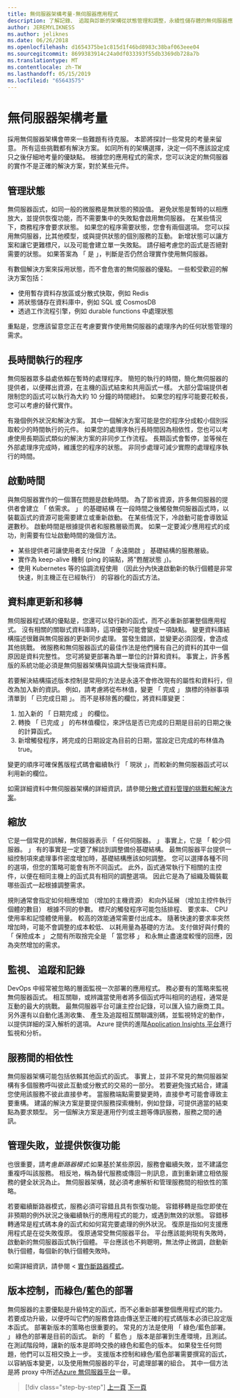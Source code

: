```yaml
---
title: 無伺服器架構考量-無伺服器應用程式
description: 了解記錄、 追蹤與診斷的架構從狀態管理和調整，永續性儲存體的無伺服器應用程式的挑戰。
author: JEREMYLIKNESS
ms.author: jeliknes
ms.date: 06/26/2018
ms.openlocfilehash: d1654375be1c815d1f46bd8983c38baf063eee04
ms.sourcegitcommit: 8699383914c24a0df033393f55db3369db728a7b
ms.translationtype: MT
ms.contentlocale: zh-TW
ms.lasthandoff: 05/15/2019
ms.locfileid: "65643575"
---
```

# <a name="serverless-architecture-considerations"></a>無伺服器架構考量

採用無伺服器架構會帶來一些難題有待克服。 本節將探討一些常見的考量来留意。 所有這些挑戰都有解決方案。 如同所有的架構選擇，決定一伺不應該設定成只之後仔細地考量的優缺點。 根據您的應用程式的需求，您可以決定的無伺服器的實作不是正確的解決方案，對於某些元件。

## <a name="managing-state"></a>管理狀態

無伺服器函式，如同一般的微服務是無狀態的預設值。 避免狀態是暫時的以相應放大，並提供恢復功能，而不需要集中的失敗點會啟用無伺服器。 在某些情況下，商務程序會要求狀態。 如果您的程序需要狀態，您會有兩個選項。 您可以採用無伺服器，比其他模型，或與提供狀態的個別服務的互動。 新增狀態可以讓方案和讓它更難標尺，以及可能會建立單一失敗點。 請仔細考慮您的函式是否絕對需要的狀態。 如果答案為 「 是 」，判斷是否仍然合理實作使用無伺服器。

有數個解決方案來採用狀態，而不會危害的無伺服器的優點。 一些較受歡迎的解決方案包括：

* 使用暫存資料存放區或分散式快取，例如 Redis
* 將狀態儲存在資料庫中，例如 SQL 或 CosmosDB
* 透過工作流程引擎，例如 durable functions 中處理狀態

重點是，您應該留意您正在考慮要實作使用無伺服器的處理序內的任何狀態管理的需求。

## <a name="long-running-processes"></a>長時間執行的程序

無伺服器眾多益處依賴在暫時的處理程序。 簡短的執行的時間，簡化無伺服器的提供者，以便釋出資源，在主機的函式結束和共用函式一樣。 大部分雲端提供者限制您的函式可以執行為大約 10 分鐘的時間總計。 如果您的程序可能要花較長，您可以考慮的替代實作。

有幾個例外狀況和解決方案。 其中一個解決方案可能是您的程序分成較小個別採取較少的時間執行的元件。 如果您的處理序執行長時間因為相依性，您也可以考慮使用長期函式類似的解決方案的非同步工作流程。 長期函式會暫停，並等候在外部處理序完成時，維護您的程序的狀態。 非同步處理可減少實際的處理程序執行的時間。

## <a name="startup-time"></a>啟動時間

與無伺服器實作的一個潛在問題是啟動時間。 為了節省資源，許多無伺服器的提供者會建立 「 依需求。 」 的基礎結構 在一段時間之後觸發無伺服器函式時，以裝載函式的資源可能需要建立或重新啟動。 在某些情況下，冷啟動可能會導致延遲數秒。 啟動時間是根據提供者和服務層級而異。 如果一定要減少應用程式的成功，則需要有位址啟動時間的幾個方法。

* 某些提供者可讓使用者支付保證 「 永遠開啟 」 基礎結構的服務層級。
* 實作為 keep-alive 機制 (ping 的端點，將"甦醒狀態 」)。
* 使用 Kubernetes 等的協調流程使用 （因此分內快速啟動新的執行個體是非常快速，則主機正在已經執行） 的容器化的函式方法。

## <a name="database-updates-and-migrations"></a>資料庫更新和移轉

無伺服器程式碼的優點是，您還可以發行新的函式，而不必重新部署整個應用程式。 沒有相關的關聯式資料庫時，這項優勢可能會變成一項缺點。 變更資料庫結構描述很難與無伺服器的更新同步處理。 當發生錯誤，並變更必須回復，會造成其他挑戰。 微服務和無伺服器函式的最佳作法是他們擁有自己的資料的其中一個原因是資料完整性。 您可將變更部署為單一單位的計算和資料。 事實上，許多舊版的系統功能必須是無伺服器架構與協調大型後端資料庫。

若要解決結構描述版本控制是常用的方法是永遠不會修改現有的屬性和資料行，但改為加入新的資訊。 例如，請考慮將從布林值，變更 「 完成 」 旗標的待辦事項清單到 「 已完成日期 」。 而不是移除舊的欄位，將資料庫變更：

1. 加入新的 「 日期完成 」 的欄位。
1. 轉換 「 已完成 」 的布林值欄位，來評估是否已完成的日期是目前的日期之後的計算函式。
1. 新增觸發程序，將完成的日期設定為目前的日期，當設定已完成的布林值為 true。

變更的順序可確保舊版程式碼會繼續執行 「 現狀 」，而較新的無伺服器函式可以利用新的欄位。

如需詳細資料中無伺服器架構的詳細資訊，請參閱[分散式資料管理的挑戰和解決方案](../microservices-architecture/architect-microservice-container-applications/distributed-data-management.md)。

## <a name="scaling"></a>縮放

它是一個常見的誤解，無伺服器表示 「 任何伺服器。 」 事實上，它是 「 較少伺服器。 」 有的事實是一定要了解談到調整備份基礎結構。 最無伺服器平台提供一組控制項來處理事件密度增加時，基礎結構應該如何調整。 您可以選擇各種不同的選項，但您的策略可能會有所不同函式。 此外，函式通常執行下相關的主控件，以便在相同主機上的函式具有相同的調整選項。 因此它是為了組織及職裝載哪些函式一起根據調整需求。

規則通常會指定如何相應增加 （增加的主機資源） 和向外延展 （增加主控件執行個體的數目） 根據不同的參數。 標尺的觸發程序可能包括排程、 要求率、 CPU 使用率和記憶體使用量。 較高的效能通常需要付出成本。 隨著快速的要求率突然增加時，可能不會調整的成本較低、 以耗用量為基礎的方法。 支付做好與付費的 「 保險成本 」 之間有所取捨完全是 「 當您移 」 和永無止盡速度較慢的回應，因為突然增加的需求。

## <a name="monitoring-tracing-and-logging"></a>監視、 追蹤和記錄

DevOps 中經常被忽略的層面監視一次部署的應用程式。 務必要有的策略來監視無伺服器函式。 相互關聯，或辨識當使用者將多個函式呼叫相同的過程，通常是互動的最大的挑戰。 最無伺服器平台可讓主控台記錄，可以匯入協力廠商工具。 另外還有以自動化遙測收集、 產生及追蹤相互關聯識別碼，並監視特定的動作，以提供詳細的深入解析的選項。 Azure 提供的進階[Application Insights 平台](https://docs.microsoft.com/azure/azure-functions/functions-monitoring)進行監視和分析。

## <a name="inter-service-dependencies"></a>服務間的相依性

無伺服器架構可能包括依賴其他函式的函式。 事實上，並非不常見的無伺服器架構有多個服務呼叫彼此互動或分散式的交易的一部分。 若要避免強式結合，建議您使用該服務不彼此直接參考。 當服務端點需要變更時，直接參考可能會導致主要重構。 建議的解決方案是要提供服務探索機制，例如登錄，可提供適當的結束點為要求類型。 另一個解決方案是運用佇列或主題等傳訊服務，服務之間的通訊。

## <a name="managing-failure-and-providing-resiliency"></a>管理失敗，並提供恢復功能

也很重要，請考慮*斷路器模式*:如果基於某些原因，服務會繼續失敗，並不建議您重複呼叫該服務。 相反地，稱為替代服務或傳回一則訊息，直到重新建立相依服務的健全狀況為止。 無伺服器架構，就必須考慮解析和管理服務間的相依性的策略。

若要繼續斷路器模式，服務必須可容錯且具有恢復功能。 容錯移轉是指您即使在非預期的例外狀況之後繼續執行的應用程式的能力，或遇到無效的狀態。 容錯移轉通常是程式碼本身的函式和如何寫完要處理的例外狀況。 復原是指如何支援應用程式是在從失敗復原。 復原通常受無伺服器平台。 平台應該能夠現有失敗時，啟動新的無伺服器函式執行個體。 平台應該也不夠聰明，無法停止微調，啟動新執行個體，每個新的執行個體失敗時。

如需詳細資訊，請參閱 <<c0> [ 實作斷路器模式](../microservices-architecture/implement-resilient-applications/implement-circuit-breaker-pattern.md)。

## <a name="versioning-and-greenblue-deployments"></a>版本控制，而綠色/藍色的部署

無伺服器的主要優點是升級特定的函式，而不必重新部署整個應用程式的能力。 若要成功升級，以便呼叫它們的服務會路由傳送至正確的程式碼版本必須已設定版本函式。 部署新版本的策略也很重要的。 常見的方法是使用 「 綠色/藍色部署。 」 綠色的部署是目前的函式。 新的 「 藍色 」 版本是部署到生產環境，且測試。 在測試階段時，讓新的版本是即時交換的綠色和藍色的版本。 如果發生任何問題，他們可以互相交換上一步。 支援版本控制和綠色/藍色部署需要撰寫的函式，以容納版本變更，以及使用無伺服器的平台，可處理部署的組合。 其中一個方法是將 proxy 中所述[Azure 無伺服器平台](azure-functions.md#proxies)一章。

>[!div class="step-by-step"]
>[上一頁](serverless-architecture.md)
>[下一頁](serverless-design-examples.md)
